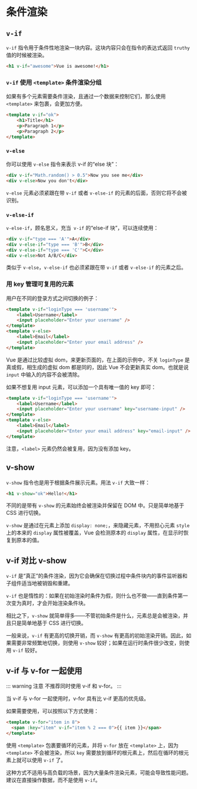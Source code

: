 # 条件渲染

## `v-if`

`v-if` 指令用于条件性地渲染一块内容。这块内容只会在指令的表达式返回 `truthy` 值的时候被渲染。

```html
<h1 v-if="awesome">Vue is awesome!</h1>
```

### `v-if` 使用 `<template>` 条件渲染分组

如果有多个元素需要条件渲染，且通过一个数据来控制它们，那么使用 `<template>` 来包裹，会更加方便。

```html
<template v-if="ok">
	<h1>Title</h1>
	<p>Paragraph 1</p>
	<p>Paragraph 2</p>
</template>
```

### `v-else`

你可以使用 `v-else` 指令来表示 v-if 的“else 块”：

```html
<div v-if="Math.random() > 0.5">Now you see me</div>
<div v-else>Now you don't</div>
```

`v-else` 元素必须紧跟在带 `v-if` 或者 `v-else-if` 的元素的后面，否则它将不会被识别。

### `v-else-if` <version text="2.1.0+"/>

`v-else-if`，顾名思义，充当` v-if` 的“else-if 块”，可以连续使用：

```html
<div v-if="type === 'A'">A</div>
<div v-else-if="type === 'B'">B</div>
<div v-else-if="type === 'C'">C</div>
<div v-else>Not A/B/C</div>
```

类似于 `v-else`，`v-else-if` 也必须紧跟在带 `v-if` 或者 `v-else-if` 的元素之后。

### 用 key 管理可复用的元素

用户在不同的登录方式之间切换的例子：

```html
<template v-if="loginType === 'username'">
	<label>Username</label>
	<input placeholder="Enter your username" />
</template>
<template v-else>
	<label>Email</label>
	<input placeholder="Enter your email address" />
</template>
```

Vue 是通过比较虚拟 dom，来更新页面的，在上面的示例中，不关 `loginType` 是真或假，相生成的虚拟 dom 都是同的，因此 Vue 不会更新真实 dom。也就是说 `input` 中输入的内容不会被清除。

如果不想复用 input 元素，可以添加一个具有唯一值的 key 即可：

```html
<template v-if="loginType === 'username'">
	<label>Username</label>
	<input placeholder="Enter your username" key="username-input" />
</template>
<template v-else>
	<label>Email</label>
	<input placeholder="Enter your email address" key="email-input" />
</template>
```

注意，`<label>` 元素仍然会被复用，因为没有添加 key。

## v-show

`v-show` 指令也是用于根据条件展示元素。用法 `v-if` 大致一样：

```html
<h1 v-show="ok">Hello!</h1>
```

不同的是带有 `v-show` 的元素始终会被渲染并保留在 DOM 中。只是简单地基于 CSS 进行切换。

`v-show` 是通过在元素上添加 `display: none;`，来隐藏元素，不用担心元素 `style` 上的本来的 `display` 属性被覆盖，Vue 会检测原本的 `display` 属性，在显示时恢复到原本的值。


## v-if 对比 v-show

``v-if`` 是“真正”的条件渲染，因为它会确保在切换过程中条件块内的事件监听器和子组件适当地被销毁和重建。

`v-if` 也是惰性的：如果在初始渲染时条件为假，则什么也不做——直到条件第一次变为真时，才会开始渲染条件块。

相比之下，`v-show` 就简单得多——不管初始条件是什么，元素总是会被渲染，并且只是简单地基于 CSS 进行切换。

一般来说，`v-if` 有更高的切换开销，而 `v-show` 有更高的初始渲染开销。因此，如果需要非常频繁地切换，则使用 `v-show` 较好；如果在运行时条件很少改变，则使用 `v-if` 较好。

## v-if 与 v-for 一起使用

::: warning 注意
不推荐同时使用 v-if 和 v-for。
:::

当 v-if 与 v-for 一起使用时，v-for 具有比 v-if 更高的优先级。

如果需要使用，可以按照以下方式使用：

```html
<template v-for="item in 8">
  <span :key="item" v-if="item % 2 === 0">{{ item }}</span>
</template>
```

使用 `<template>` 包裹要循环的元素，并将 `v-for` 放在 `<template>` 上，因为 `<template>` 不会被渲染，所以 `key` 需要放到循环的根元素上，然后在循环的根元素上就可以使用 `v-if` 了。

这种方式不适用与高负载的场景，因为大量条件渲染元素，可能会导致性能问题。建议在直接操作数据，而不是使用 `v-if`。